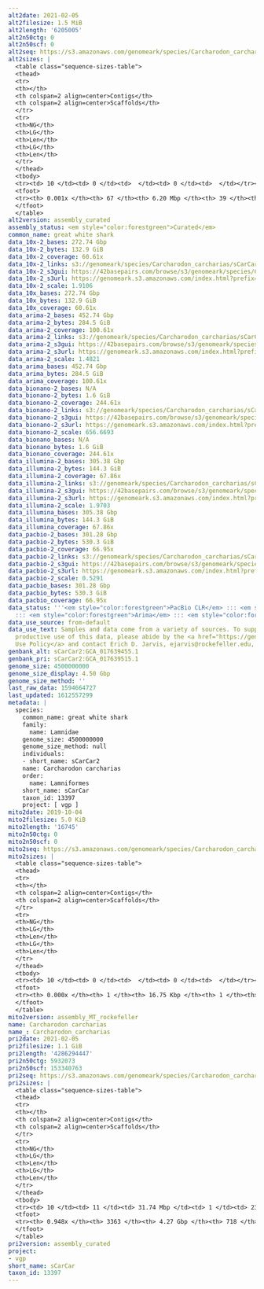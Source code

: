 ```yaml
---
alt2date: 2021-02-05
alt2filesize: 1.5 MiB
alt2length: '6205005'
alt2n50ctg: 0
alt2n50scf: 0
alt2seq: https://s3.amazonaws.com/genomeark/species/Carcharodon_carcharias/sCarCar2/assembly_curated/sCarCar2.alt.cur.20210205.fasta.gz
alt2sizes: |
  <table class="sequence-sizes-table">
  <thead>
  <tr>
  <th></th>
  <th colspan=2 align=center>Contigs</th>
  <th colspan=2 align=center>Scaffolds</th>
  </tr>
  <tr>
  <th>NG</th>
  <th>LG</th>
  <th>Len</th>
  <th>LG</th>
  <th>Len</th>
  </tr>
  </thead>
  <tbody>
  <tr><td> 10 </td><td> 0 </td><td>  </td><td> 0 </td><td>  </td></tr><tr><td> 20 </td><td> 0 </td><td>  </td><td> 0 </td><td>  </td></tr><tr><td> 30 </td><td> 0 </td><td>  </td><td> 0 </td><td>  </td></tr><tr><td> 40 </td><td> 0 </td><td>  </td><td> 0 </td><td>  </td></tr><tr style="background-color:#cccccc;"><td> 50 </td><td> 0 </td><td>  </td><td> 0 </td><td>  </td></tr><tr><td> 60 </td><td> 0 </td><td>  </td><td> 0 </td><td>  </td></tr><tr><td> 70 </td><td> 0 </td><td>  </td><td> 0 </td><td>  </td></tr><tr><td> 80 </td><td> 0 </td><td>  </td><td> 0 </td><td>  </td></tr><tr><td> 90 </td><td> 0 </td><td>  </td><td> 0 </td><td>  </td></tr><tr><td> 100 </td><td> 0 </td><td>  </td><td> 0 </td><td>  </td></tr></tbody>
  <tfoot>
  <tr><th> 0.001x </th><th> 67 </th><th> 6.20 Mbp </th><th> 39 </th><th> 6.21 Mbp </th></tr>
  </tfoot>
  </table>
alt2version: assembly_curated
assembly_status: <em style="color:forestgreen">Curated</em>
common_name: great white shark
data_10x-2_bases: 272.74 Gbp
data_10x-2_bytes: 132.9 GiB
data_10x-2_coverage: 60.61x
data_10x-2_links: s3://genomeark/species/Carcharodon_carcharias/sCarCar2/genomic_data/10x/<br>
data_10x-2_s3gui: https://42basepairs.com/browse/s3/genomeark/species/Carcharodon_carcharias/sCarCar2/genomic_data/10x/
data_10x-2_s3url: https://genomeark.s3.amazonaws.com/index.html?prefix=species/Carcharodon_carcharias/sCarCar2/genomic_data/10x/
data_10x-2_scale: 1.9106
data_10x_bases: 272.74 Gbp
data_10x_bytes: 132.9 GiB
data_10x_coverage: 60.61x
data_arima-2_bases: 452.74 Gbp
data_arima-2_bytes: 284.5 GiB
data_arima-2_coverage: 100.61x
data_arima-2_links: s3://genomeark/species/Carcharodon_carcharias/sCarCar2/genomic_data/arima/<br>
data_arima-2_s3gui: https://42basepairs.com/browse/s3/genomeark/species/Carcharodon_carcharias/sCarCar2/genomic_data/arima/
data_arima-2_s3url: https://genomeark.s3.amazonaws.com/index.html?prefix=species/Carcharodon_carcharias/sCarCar2/genomic_data/arima/
data_arima-2_scale: 1.4821
data_arima_bases: 452.74 Gbp
data_arima_bytes: 284.5 GiB
data_arima_coverage: 100.61x
data_bionano-2_bases: N/A
data_bionano-2_bytes: 1.6 GiB
data_bionano-2_coverage: 244.61x
data_bionano-2_links: s3://genomeark/species/Carcharodon_carcharias/sCarCar2/genomic_data/bionano/<br>
data_bionano-2_s3gui: https://42basepairs.com/browse/s3/genomeark/species/Carcharodon_carcharias/sCarCar2/genomic_data/bionano/
data_bionano-2_s3url: https://genomeark.s3.amazonaws.com/index.html?prefix=species/Carcharodon_carcharias/sCarCar2/genomic_data/bionano/
data_bionano-2_scale: 656.6693
data_bionano_bases: N/A
data_bionano_bytes: 1.6 GiB
data_bionano_coverage: 244.61x
data_illumina-2_bases: 305.38 Gbp
data_illumina-2_bytes: 144.3 GiB
data_illumina-2_coverage: 67.86x
data_illumina-2_links: s3://genomeark/species/Carcharodon_carcharias/sCarCar2/genomic_data/illumina/<br>
data_illumina-2_s3gui: https://42basepairs.com/browse/s3/genomeark/species/Carcharodon_carcharias/sCarCar2/genomic_data/illumina/
data_illumina-2_s3url: https://genomeark.s3.amazonaws.com/index.html?prefix=species/Carcharodon_carcharias/sCarCar2/genomic_data/illumina/
data_illumina-2_scale: 1.9703
data_illumina_bases: 305.38 Gbp
data_illumina_bytes: 144.3 GiB
data_illumina_coverage: 67.86x
data_pacbio-2_bases: 301.28 Gbp
data_pacbio-2_bytes: 530.3 GiB
data_pacbio-2_coverage: 66.95x
data_pacbio-2_links: s3://genomeark/species/Carcharodon_carcharias/sCarCar2/genomic_data/pacbio/<br>
data_pacbio-2_s3gui: https://42basepairs.com/browse/s3/genomeark/species/Carcharodon_carcharias/sCarCar2/genomic_data/pacbio/
data_pacbio-2_s3url: https://genomeark.s3.amazonaws.com/index.html?prefix=species/Carcharodon_carcharias/sCarCar2/genomic_data/pacbio/
data_pacbio-2_scale: 0.5291
data_pacbio_bases: 301.28 Gbp
data_pacbio_bytes: 530.3 GiB
data_pacbio_coverage: 66.95x
data_status: '''<em style="color:forestgreen">PacBio CLR</em> ::: <em style="color:forestgreen">10x</em>
  ::: <em style="color:forestgreen">Arima</em> ::: <em style="color:forestgreen">Illumina</em>'''
data_use_source: from-default
data_use_text: Samples and data come from a variety of sources. To support fair and
  productive use of this data, please abide by the <a href="https://genome10k.soe.ucsc.edu/data-use-policies/">Data
  Use Policy</a> and contact Erich D. Jarvis, ejarvis@rockefeller.edu, with any questions.
genbank_alt: sCarCar2:GCA_017639455.1
genbank_pri: sCarCar2:GCA_017639515.1
genome_size: 4500000000
genome_size_display: 4.50 Gbp
genome_size_method: ''
last_raw_data: 1594664727
last_updated: 1612557299
metadata: |
  species:
    common_name: great white shark
    family:
      name: Lamnidae
    genome_size: 4500000000
    genome_size_method: null
    individuals:
    - short_name: sCarCar2
    name: Carcharodon carcharias
    order:
      name: Lamniformes
    short_name: sCarCar
    taxon_id: 13397
    project: [ vgp ]
mito2date: 2019-10-04
mito2filesize: 5.0 KiB
mito2length: '16745'
mito2n50ctg: 0
mito2n50scf: 0
mito2seq: https://s3.amazonaws.com/genomeark/species/Carcharodon_carcharias/sCarCar2/assembly_MT_rockefeller/sCarCar2.MT.20191004.fasta.gz
mito2sizes: |
  <table class="sequence-sizes-table">
  <thead>
  <tr>
  <th></th>
  <th colspan=2 align=center>Contigs</th>
  <th colspan=2 align=center>Scaffolds</th>
  </tr>
  <tr>
  <th>NG</th>
  <th>LG</th>
  <th>Len</th>
  <th>LG</th>
  <th>Len</th>
  </tr>
  </thead>
  <tbody>
  <tr><td> 10 </td><td> 0 </td><td>  </td><td> 0 </td><td>  </td></tr><tr><td> 20 </td><td> 0 </td><td>  </td><td> 0 </td><td>  </td></tr><tr><td> 30 </td><td> 0 </td><td>  </td><td> 0 </td><td>  </td></tr><tr><td> 40 </td><td> 0 </td><td>  </td><td> 0 </td><td>  </td></tr><tr style="background-color:#cccccc;"><td> 50 </td><td> 0 </td><td style="background-color:#ff8888;">  </td><td> 0 </td><td style="background-color:#ff8888;">  </td></tr><tr><td> 60 </td><td> 0 </td><td>  </td><td> 0 </td><td>  </td></tr><tr><td> 70 </td><td> 0 </td><td>  </td><td> 0 </td><td>  </td></tr><tr><td> 80 </td><td> 0 </td><td>  </td><td> 0 </td><td>  </td></tr><tr><td> 90 </td><td> 0 </td><td>  </td><td> 0 </td><td>  </td></tr><tr><td> 100 </td><td> 0 </td><td>  </td><td> 0 </td><td>  </td></tr></tbody>
  <tfoot>
  <tr><th> 0.000x </th><th> 1 </th><th> 16.75 Kbp </th><th> 1 </th><th> 16.75 Kbp </th></tr>
  </tfoot>
  </table>
mito2version: assembly_MT_rockefeller
name: Carcharodon carcharias
name_: Carcharodon_carcharias
pri2date: 2021-02-05
pri2filesize: 1.1 GiB
pri2length: '4286294447'
pri2n50ctg: 5932073
pri2n50scf: 153340763
pri2seq: https://s3.amazonaws.com/genomeark/species/Carcharodon_carcharias/sCarCar2/assembly_curated/sCarCar2.pri.cur.20210205.fasta.gz
pri2sizes: |
  <table class="sequence-sizes-table">
  <thead>
  <tr>
  <th></th>
  <th colspan=2 align=center>Contigs</th>
  <th colspan=2 align=center>Scaffolds</th>
  </tr>
  <tr>
  <th>NG</th>
  <th>LG</th>
  <th>Len</th>
  <th>LG</th>
  <th>Len</th>
  </tr>
  </thead>
  <tbody>
  <tr><td> 10 </td><td> 11 </td><td> 31.74 Mbp </td><td> 1 </td><td> 239.77 Mbp </td></tr><tr><td> 20 </td><td> 29 </td><td> 19.42 Mbp </td><td> 3 </td><td> 205.64 Mbp </td></tr><tr><td> 30 </td><td> 57 </td><td> 12.96 Mbp </td><td> 5 </td><td> 199.47 Mbp </td></tr><tr><td> 40 </td><td> 100 </td><td> 9.05 Mbp </td><td> 8 </td><td> 173.48 Mbp </td></tr><tr style="background-color:#cccccc;"><td> 50 </td><td> 162 </td><td style="background-color:#88ff88;"> 5.93 Mbp </td><td> 11 </td><td style="background-color:#88ff88;"> 153.34 Mbp </td></tr><tr><td> 60 </td><td> 258 </td><td> 3.77 Mbp </td><td> 14 </td><td> 137.46 Mbp </td></tr><tr><td> 70 </td><td> 416 </td><td> 2.13 Mbp </td><td> 17 </td><td> 118.54 Mbp </td></tr><tr><td> 80 </td><td> 738 </td><td> 0.95 Mbp </td><td> 22 </td><td> 54.60 Mbp </td></tr><tr><td> 90 </td><td> 1536 </td><td> 310.15 Kbp </td><td> 37 </td><td> 9.48 Mbp </td></tr><tr><td> 100 </td><td> 0 </td><td>  </td><td> 0 </td><td>  </td></tr></tbody>
  <tfoot>
  <tr><th> 0.948x </th><th> 3363 </th><th> 4.27 Gbp </th><th> 718 </th><th> 4.29 Gbp </th></tr>
  </tfoot>
  </table>
pri2version: assembly_curated
project:
- vgp
short_name: sCarCar
taxon_id: 13397
---
```

